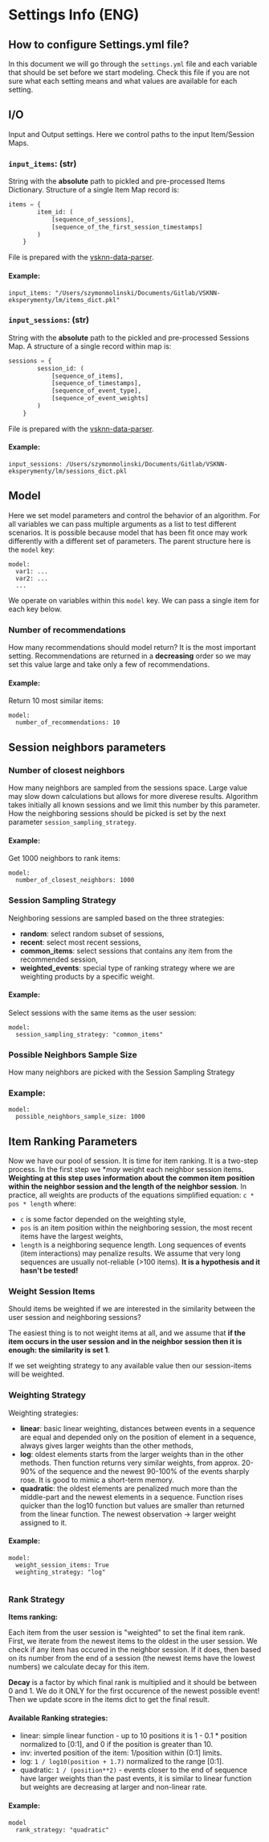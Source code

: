 # Settings Info (ENG)

## How to configure Settings.yml file?

In this document we will go through the `settings.yml` file and each variable that should be set before we start modeling. Check this file if you are not sure what each setting means and what values are available for each setting.

## I/O

Input and Output settings. Here we control paths to the input Item/Session Maps.

### `input_items`: (**str**)

String with the **absolute** path to pickled and pre-processed Items Dictionary. Structure of a single Item Map record is:

```python
items = {
        item_id: (
            [sequence_of_sessions],
            [sequence_of_the_first_session_timestamps]
        )
    }
```

File is prepared with the [vsknn-data-parser](https://git.sare25.com/s.molinski/vsknn-data-parser).

#### Example:

```commandline
input_items: "/Users/szymonmolinski/Documents/Gitlab/VSKNN-eksperymenty/lm/items_dict.pkl"
```

### `input_sessions`: (**str**)

String with the **absolute** path to the pickled and pre-processed Sessions Map. A structure of a single record within map is:

```python
sessions = {
        session_id: (
            [sequence_of_items],
            [sequence_of_timestamps],
            [sequence_of_event_type],
            [sequence_of_event_weights]
        )
    }
```

File is prepared with the [vsknn-data-parser](https://git.sare25.com/s.molinski/vsknn-data-parser).

#### Example:

```commandline
input_sessions: /Users/szymonmolinski/Documents/Gitlab/VSKNN-eksperymenty/lm/sessions_dict.pkl
```

## Model

Here we set model parameters and control the behavior of an algorithm. For all variables we can pass multiple arguments as a list to test different scenarios. It is possible because model that has been fit once may work differently with a different set of parameters.
The parent structure here is the `model` key:

```commandline
model:
  var1: ...
  var2: ...
  ...
```

We operate on variables within this `model` key. We can pass a single item for each key below.

### Number of recommendations

How many recommendations should model return? It is the most important setting. Recommendations are returned in a **decreasing** order so we may set this value large and take only a few of recommendations.

#### Example:

Return 10 most similar items:

```commandline
model:
  number_of_recommendations: 10
```

## Session neighbors parameters
### Number of closest neighbors

How many neighbors are sampled from the sessions space. Large value may slow down calculations but allows for more diverese results. Algorithm takes initially all known sessions and we limit this number by this parameter. How the neighboring sessions should be picked is set by the next parameter `session_sampling_strategy`. 

#### Example:

Get 1000 neighbors to rank items:

```commandline
model:
  number_of_closest_neighbors: 1000
```

### Session Sampling Strategy

Neighboring sessions are sampled based on the three strategies:
- **random**: select random subset of sessions,
- **recent**: select most recent sessions,
- **common_items**: select sessions that contains any item from the recommended session,
- **weighted_events**: special type of ranking strategy where we are weighting products by a specific weight.
  
#### Example:

Select sessions with the same items as the user session:

```commandline
model:
  session_sampling_strategy: "common_items"
```

### Possible Neighbors Sample Size

How many neighbors are picked with the Session Sampling Strategy

### Example:

```commandline
model:
  possible_neighbors_sample_size: 1000
```

## Item Ranking Parameters

Now we have our pool of session. It is time for item ranking. It is a two-step process. In the first step we **may* weight each neighbor session items. **Weighting at this step uses information about the common item position within the neighbor session and the length of the neighbor session**. In practice, all weights are products of the equations simplified equation: `c * pos * length` where:
- `c` is some factor depended on the weighting style,
- `pos` is an item position within the neighboring session, the most recent items have the largest weights,
- `length` is a neighboring sequence length. Long sequences of events (item interactions) may penalize results. We assume that very long sequences are usually not-reliable (>100 items). **It is a hypothesis and it hasn't be tested!**

### Weight Session Items

Should items be weighted if we are interested in the similarity between the user session and neighboring sessions? 

The easiest thing is to not weight items at all, and we assume that **if the item occurs in the user session and in the neighbor session then it is enough: the similarity is set 1**.

If we set weighting strategy to any available value then our session-items will be weighted.

### Weighting Strategy

Weighting strategies:
- **linear**: basic linear weighting, distances between events in a sequence are equal and depended only on the position of element in a sequence, always gives larger weights than the other methods,
- **log**: oldest elements starts from the larger weights than in the other methods. Then function returns very similar weights, from approx. 20-90% of the sequence and the newest 90-100% of the events sharply rose. It is good to mimic a short-term memory.
- **quadratic**: the oldest elements are penalized much more than the middle-part and the newest elements in a sequence. Function rises quicker than the log10 function but values are smaller than returned from the linear function. The newest observation -> larger weight assigned to it.

#### Example:

```commandline
model:
  weight_session_items: True
  weighting_strategy: "log"
  
```

### Rank Strategy

**Items ranking:**

Each item from the user session is "weighted" to set the final item rank. First, we iterate from the newest items to the oldest in the user session. We check if any item has occured in the neighbor session. If it does, then based on its number from the end of a session (the newest items have the lowest numbers) we calculate decay for this item.

**Decay** is a factor by which final rank is multiplied and it should be between 0 and 1. We do it ONLY for the first occurence of the newest possible event! Then we update score in the items dict to get the final result.
  
#### Available Ranking strategies:
- linear:    simple linear function - up to 10 positions it is 1 - 0.1 * position normalized to [0:1], and 0 if the position is greater than 10.
- inv:       inverted position of the item: 1/position within (0:1] limits.
- log:       `1 / log10(position + 1.7)` normalized to the range [0:1].
- quadratic: `1 / (position**2)` - events closer to the end of sequence have larger weights than the past events, it is similar to linear function but weights are decreasing at larger and non-linear rate.

#### Example:  
```commandline
model
  rank_strategy: "quadratic"
```